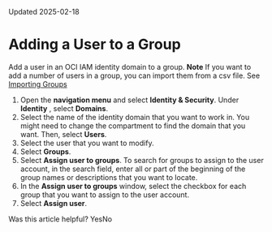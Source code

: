 Updated 2025-02-18
# Adding a User to a Group
Add a user in an OCI IAM identity domain to a group.
**Note** If you want to add a number of users in a group, you can import them from a csv file. See [Importing Groups](https://docs.oracle.com/en-us/iaas/Content/Identity/datatransfer/import-groups.htm#import-groups "Import groups using a comma-separated values \(CSV\) file.")
  1. Open the **navigation menu** and select **Identity & Security**. Under **Identity** , select **Domains**.
  2. Select the name of the identity domain that you want to work in. You might need to change the compartment to find the domain that you want. Then, select **Users**.
  3. Select the user that you want to modify.
  4. Select **Groups**.
  5. Select **Assign user to groups**. To search for groups to assign to the user account, in the search field, enter all or part of the beginning of the group names or descriptions that you want to locate.
  6. In the **Assign user to groups** window, select the checkbox for each group that you want to assign to the user account.
  7. Select **Assign user**.


Was this article helpful?
YesNo

